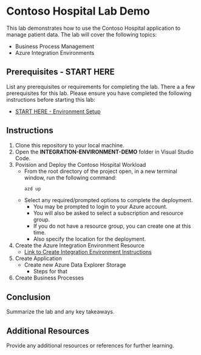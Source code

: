 # Contoso Hospital Lab Demo


This lab demonstrates how to use the Contoso Hospital application to manage patient data.  The lab will cover the following topics:

- Business Process Management
- Azure Integration Environments

## Prerequisites -  START HERE

List any prerequisites or requirements for completing the lab.
There a a few prerequisites for this lab.  Please ensure you have completed the following instructions before starting this lab:
- [START HERE - Environment Setup](environment-setup.md) 


## Instructions

1. Clone this repository to your local machine.
2. Open the **INTEGRATION-ENVIRONMENT-DEMO** folder in Visual Studio Code.
3. Povision and Deploy the Contoso Hospital Workload
   - From the root directory of the project open, in a new terminal window, run the following command:
     ```bash
     azd up
     ```
   - Select any required/prompted options to complete the deployment.  
      - You may be prompted to login to your Azure account. 
      - You will also be asked to select a subscription and resource group.  
      - If you do not have a resource group, you can create one at this time. 
      - Also specify the location for the deployment.
4. Create the Azure Integration Environment Resource
   - [Link to Create Integration Environment Instructions](https://learn.microsoft.com/en-us/azure/integration-environments/create-integration-environment)
5. Create Application
   - Create new Azure Data Explorer Storage
      - Steps for that
6. Create Business Processes

## Conclusion

Summarize the lab and any key takeaways.

## Additional Resources

Provide any additional resources or references for further learning.

